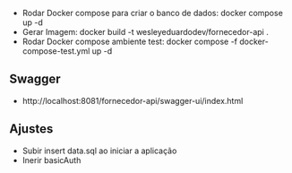 
- Rodar Docker compose para criar o banco de dados: docker compose up -d
- Gerar Imagem: docker build -t wesleyeduardodev/fornecedor-api .
- Rodar Docker compose ambiente test: docker compose -f docker-compose-test.yml up -d

## Swagger
- http://localhost:8081/fornecedor-api/swagger-ui/index.html


## Ajustes
- Subir insert data.sql ao iniciar a aplicação
- Inerir basicAuth
